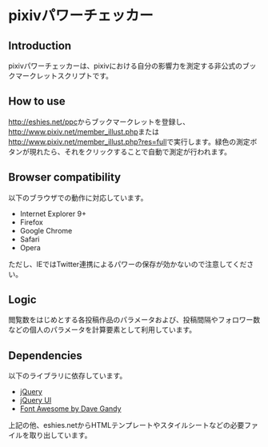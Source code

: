 pixivパワーチェッカー
===

## Introduction

pixivパワーチェッカーは、pixivにおける自分の影響力を測定する非公式のブックマークレットスクリプトです。

## How to use

<http://eshies.net/ppc>からブックマークレットを登録し、<http://www.pixiv.net/member_illust.php>または<http://www.pixiv.net/member_illust.php?res=full>で実行します。緑色の測定ボタンが現れたら、それをクリックすることで自動で測定が行われます。

## Browser compatibility

以下のブラウザでの動作に対応しています。

- Internet Explorer 9+
- Firefox
- Google Chrome
- Safari
- Opera

ただし、IEではTwitter連携によるパワーの保存が効かないので注意してください。

## Logic

閲覧数をはじめとする各投稿作品のパラメータおよび、投稿間隔やフォロワー数などの個人のパラメータを計算要素として利用しています。

## Dependencies

以下のライブラリに依存しています。

- [jQuery](jquery.com)
- [jQuery UI](jqueryui.com)
- [Font Awesome by Dave Gandy](http://fontawesome.io)

上記の他、eshies.netからHTMLテンプレートやスタイルシートなどの必要ファイルを取り出しています。